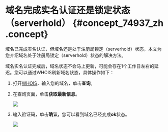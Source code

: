 # 域名完成实名认证还是锁定状态（serverhold） {#concept_74937_zh .concept}

域名已完成实名认证，但域名还是处于注册局锁定（serverhold）状态，本文为您介绍域名处于注册局锁定（serverhold）状态的解决方法。

域名实名认证完成后，域名状态不会马上更新，可能会存在1个工作日左右的延迟。您可以通过WHOIS刷新域名状态，具体操作如下：

1.  打开[WHOIS](http://whois.aliyun.com/)，输入您的域名，单击**查询**。
2.  在查询页面，单击**获取最新信息**。

    ![](https://cdn.yuque.com/lark/0/2018/png/43593/1529548461118-7616b6a7-fe10-4e16-85dc-fbd003897c27.png)

3.  输入验证码，单击**确认**，您可以看到域名已经变成**ok**状态。

    ![](https://cdn.yuque.com/lark/0/2018/png/43593/1529548546896-6b92567b-7630-4e55-9e87-cdc78ef6a0bd.png)


